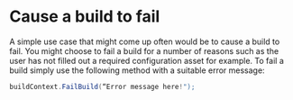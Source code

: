 ﻿Cause a build to fail
=====================

A simple use case that might come up often would be to cause a build to fail. You might choose to fail a build for a number of reasons such as the user has not filled out a required configuration asset for example. To fail a build simply use the following method with a suitable error message:

```cs
buildContext.FailBuild(“Error message here!");
```
